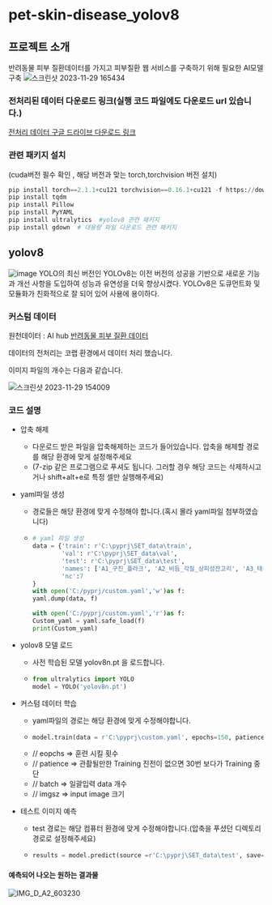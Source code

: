 # pet-skin-disease_yolov8
## 프로젝트 소개
반려동물 피부 질환데이터를 가지고 피부질환 웹 서비스를 구축하기 위해 필요한 AI모델 구축
![스크린샷 2023-11-29 165434](https://github.com/Leejujin/pet-skin-disease_yolov8/assets/38245868/d52ef93f-a72e-477a-aef3-63e16e0831e3)
### 전처리된 데이터 다운로드 링크(실행 코드 파일에도 다운로드 url 있습니다.)
[전처리 데이터 구글 드라이브 다운로드 링크](https://docs.google.com/uc?export=download&id=1KOkWMPHNrUHMth3aRK0SP9fl_WSCfF0d)
### 관련 패키지 설치
(cuda버전 필수 확인 , 해당 버전과 맞는 torch,torchvision 버전 설치)
```python
pip install torch==2.1.1+cu121 torchvision==0.16.1+cu121 -f https://download.pytorch.org/whl/torch_stable.html
pip install tqdm
pip install Pillow
pip install PyYAML
pip install ultralytics  #yolov8 관련 패키지
pip install gdown  # 대용량 파일 다운로드 관련 패키지
```
## yolov8
![image](https://github.com/Leejujin/pet-skin-disease_yolov8/assets/38245868/b40fa40b-8653-423e-bf93-282765ee4510)
YOLO의 최신 버전인 YOLOv8는 이전 버전의 성공을 기반으로 새로운 기능과 개선 사항을 도입하여 성능과 유연성을 더욱 향상시켰다.
YOLOv8은 도큐먼트화 및 모듈화가 친화적으로 잘 되어 있어 사용에 용이하다.

### 커스텀 데이터
원천데이터 : AI hub [반려동물 피부 질환 데이터](https://www.aihub.or.kr/aihubdata/data/view.do?currMenu=&topMenu=&aihubDataSe=data&dataSetSn=561)

데이터의 전처리는 코랩 환경에서 데이터 처리 했습니다.

이미지 파일의 개수는 다음과 같습니다.

![스크린샷 2023-11-29 154009](https://github.com/Leejujin/pet-skin-disease_yolov8/assets/38245868/c9558ff9-7a0d-42c0-a318-98e4ad6b2f8d)

### 코드 설명
  * 압축 해제
    - 다운로드 받은 파일을 압축해제하는 코드가 들어있습니다. 압축을 해제할 경로를 해당 환경에 맞게 설정해주세요
    - (7-zip 같은 프로그램으로 푸셔도 됩니다. 그러할 경우 해당 코드는 삭제하시고 거나 shift+alt+e로 특정 셀만 실행해주세요)
  
  * yaml파일 생성
    - 경로들은 해당 환경에 맞게 수정해야 합니다.(혹시 몰라 yaml파일 첨부하였습니다)
    - ```python
      # yaml 파일 생성
      data = {'train': r'C:\pyprj\SET_data\train',
              'val': r'C:\pyprj\SET_data\val',
              'test': r'C:\pyprj\SET_data\test',
              'names': ['A1_구진_플라크', 'A2_비듬_각질_상피성잔고리', 'A3_태선화_과다색소침착','A4_농포_여드름','A5_미란_궤양','A6_결절_종괴','A7_무증상'],
              'nc':7
      }
      with open('C:/pyprj/custom.yaml','w')as f:
      yaml.dump(data, f)
      
      with open('C:/pyprj/custom.yaml','r')as f:
      Custom_yaml = yaml.safe_load(f)
      print(Custom_yaml)
      ```
  * yolov8 모델 로드
    - 사전 학습된 모델 yolov8n.pt 을 로드합니다.
    - ```python
      from ultralytics import YOLO
      model = YOLO('yolov8n.pt')
      ```
  * 커스텀 데이터 학습
    - yaml파일의 경로는 해당 환경에 맞게 수정해야합니다.
    - ```python
      model.train(data = r'C:\pyprj\custom.yaml', epochs=150, patience=50, batch=32, imgsz=416)
      ```
    - // eopchs => 훈련 시킬 횟수
    - // patience => 관촬될만한 Training 진전이 없으면 30번 보다가 Training 중단
    - // batch => 일괄입력 data 개수
    - // imgsz => input image 크기

  * 테스트 이미지 예측
    - test 경로는 해당 컴퓨터 환경에 맞게 수정해야합니다.(압축을 푸셨던 디렉토리 경로로 설정해주세요)
    - ```python
      results = model.predict(source =r'C:\pyprj\SET_data\test', save=True)
      ```
#### 예측되어 나오는 원하는 결과물
![IMG_D_A2_603230](https://github.com/Leejujin/pet-skin-disease_yolov8/assets/38245868/a865791a-2f82-40cb-a849-4556f505c829)
